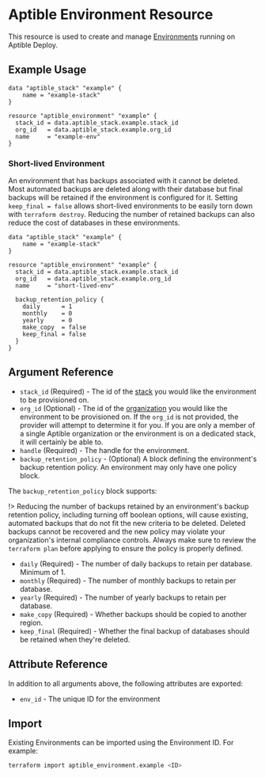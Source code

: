 # Aptible Environment Resource

This resource is used to create and manage [Environments](https://www.aptible.com/docs/core-concepts/architecture/environments) running on Aptible Deploy.

## Example Usage

```hcl
data "aptible_stack" "example" {
	name = "example-stack"
}

resource "aptible_environment" "example" {
  stack_id = data.aptible_stack.example.stack_id
  org_id   = data.aptible_stack.example.org_id
  name     = "example-env"
}
```

### Short-lived Environment

An environment that has backups associated with it cannot be deleted. Most automated backups are deleted along with their database but final backups will be retained if the environment is configured for it. Setting `keep_final = false` allows short-lived environments to be easily torn down with `terraform destroy`. Reducing the number of retained backups can also reduce the cost of databases in these environments.

```hcl
data "aptible_stack" "example" {
	name = "example-stack"
}

resource "aptible_environment" "example" {
  stack_id = data.aptible_stack.example.stack_id
  org_id   = data.aptible_stack.example.org_id
  name     = "short-lived-env"

  backup_retention_policy {
    daily      = 1
    monthly    = 0
    yearly     = 0
    make_copy  = false
    keep_final = false
  }
}
```

## Argument Reference

- `stack_id` (Required) - The id of the [stack](https://www.aptible.com/docs/core-concepts/architecture/stacks) you would like the environment to be provisioned on.
- `org_id` (Optional) - The id of the [organization](https://www.aptible.com/docs/core-concepts/security-compliance/access-permissions#organization) you would like the environment to be provisioned on. If the `org_id` is not provided, the provider will attempt to determine it for you. If you are only a member of a single Aptible organization or the environment is on a dedicated stack, it will certainly be able to.
- `handle` (Required) - The handle for the environment.
- `backup_retention_policy` - (Optional) A block defining the environment's backup retention policy. An environment may only have one policy block.

The `backup_retention_policy` block supports:

!> Reducing the number of backups retained by an environment's backup retention policy, including turning off boolean options, will cause existing, automated backups that do not fit the new criteria to be deleted. Deleted backups cannot be recovered and the new policy may violate your organization's internal compliance controls. Always make sure to review the `terraform plan` before applying to ensure the policy is properly defined.

- `daily` (Required) - The number of daily backups to retain per database. Minimum of 1.
- `monthly` (Required) - The number of monthly backups to retain per database.
- `yearly` (Required) - The number of yearly backups to retain per database.
- `make_copy` (Required) - Whether backups should be copied to another region.
- `keep_final` (Required) - Whether the final backup of databases should be retained when they're deleted.

## Attribute Reference

In addition to all arguments above, the following attributes are exported:

- `env_id` - The unique ID for the environment

## Import

Existing Environments can be imported using the Environment ID. For example:

```bash
terraform import aptible_environment.example <ID>
```
